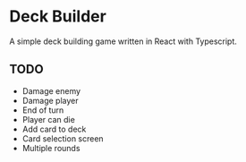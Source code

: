 # Deck Builder

A simple deck building game written in React with Typescript.

## TODO
* Damage enemy
* Damage player
* End of turn
* Player can die
* Add card to deck
* Card selection screen
* Multiple rounds
